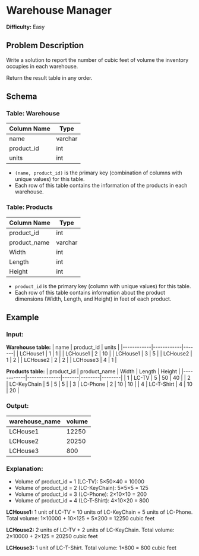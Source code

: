 # Warehouse Manager

**Difficulty:** Easy

## Problem Description

Write a solution to report the number of cubic feet of volume the inventory occupies in each warehouse.

Return the result table in any order.

## Schema

### Table: Warehouse

| Column Name  | Type    |
|--------------|---------|
| name         | varchar |
| product_id   | int     |
| units        | int     |

- `(name, product_id)` is the primary key (combination of columns with unique values) for this table.
- Each row of this table contains the information of the products in each warehouse.

### Table: Products

| Column Name   | Type    |
|---------------|---------|
| product_id    | int     |
| product_name  | varchar |
| Width         | int     |
| Length        | int     |
| Height        | int     |

- `product_id` is the primary key (column with unique values) for this table.
- Each row of this table contains information about the product dimensions (Width, Length, and Height) in feet of each product.

## Example

### Input:

**Warehouse table:**
| name       | product_id | units |
|------------|------------|-------|
| LCHouse1   | 1          | 1     |
| LCHouse1   | 2          | 10    |
| LCHouse1   | 3          | 5     |
| LCHouse2   | 1          | 2     |
| LCHouse2   | 2          | 2     |
| LCHouse3   | 4          | 1     |

**Products table:**
| product_id | product_name | Width | Length | Height |
|------------|--------------|-------|--------|--------|
| 1          | LC-TV        | 5     | 50     | 40     |
| 2          | LC-KeyChain  | 5     | 5      | 5      |
| 3          | LC-Phone     | 2     | 10     | 10     |
| 4          | LC-T-Shirt   | 4     | 10     | 20     |

### Output:
| warehouse_name | volume |
|----------------|--------|
| LCHouse1       | 12250  |
| LCHouse2       | 20250  |
| LCHouse3       | 800    |

### Explanation:
- Volume of product_id = 1 (LC-TV): 5×50×40 = 10000
- Volume of product_id = 2 (LC-KeyChain): 5×5×5 = 125 
- Volume of product_id = 3 (LC-Phone): 2×10×10 = 200
- Volume of product_id = 4 (LC-T-Shirt): 4×10×20 = 800

**LCHouse1:** 1 unit of LC-TV + 10 units of LC-KeyChain + 5 units of LC-Phone.
Total volume: 1×10000 + 10×125 + 5×200 = 12250 cubic feet

**LCHouse2:** 2 units of LC-TV + 2 units of LC-KeyChain.
Total volume: 2×10000 + 2×125 = 20250 cubic feet

**LCHouse3:** 1 unit of LC-T-Shirt.
Total volume: 1×800 = 800 cubic feet
